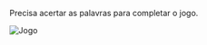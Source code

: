 Precisa acertar as palavras para completar o jogo.

![Jogo](https://github.com/PedroHSilva1999/Jogo-da-adivinhacao/assets/88673304/31b12047-27af-46d9-8b40-00b85920426d)
